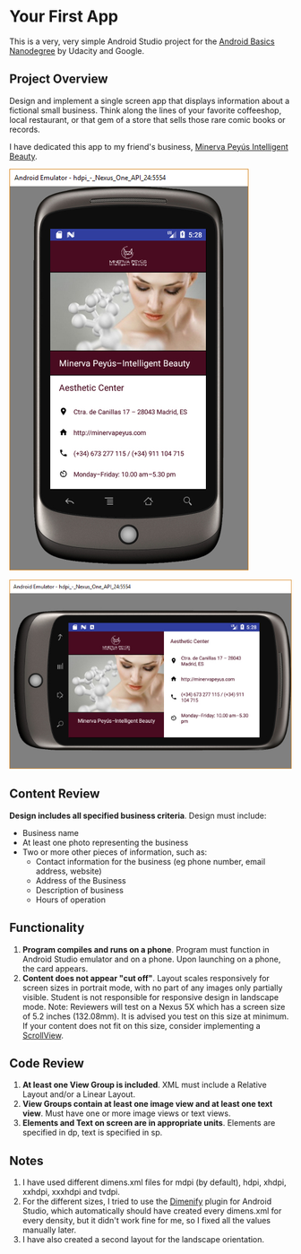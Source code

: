 # Your First App

This is a very, very simple Android Studio project for the [Android Basics Nanodegree](https://www.udacity.com/course/android-basics-nanodegree-by-google--nd803) by Udacity and Google.

## Project Overview

Design and implement a single screen app that displays information about a fictional small business. Think along the lines of your favorite coffeeshop, local restaurant, or that gem of a store that sells those rare comic books or records.

I have dedicated this app to my friend's business, [Minerva Peyús Intelligent Beauty](http://minervapeyus.com/).

![Portrait orientation](https://github.com/dburgosp/SingleScreenApp/blob/master/portrait-img.jpg?raw=true)

![Landscape orientation](https://github.com/dburgosp/SingleScreenApp/blob/master/landscape-img.jpg?raw=true)

## Content Review
**Design includes all specified business criteria**. Design must include:

* Business name
* At least one photo representing the business
* Two or more other pieces of information, such as:
  * Contact information for the business (eg phone number, email address, website)
  * Address of the Business
  * Description of business
  * Hours of operation
 
## Functionality
1. **Program compiles and runs on a phone**. Program must function in Android Studio emulator and on a phone. Upon launching on a phone, the card appears.
2. **Content does not appear "cut off"**. Layout scales responsively for screen sizes in portrait mode, with no part of any images only partially visible. Student is not responsible for responsive design in landscape mode. Note: Reviewers will test on a Nexus 5X which has a screen size of 5.2 inches (132.08mm). It is advised you test on this size at minimum. If your content does not fit on this size, consider implementing a [ScrollView](https://developer.android.com/reference/android/widget/ScrollView.html).
 
## Code Review
1. **At least one View Group is included**. XML must include a Relative Layout and/or a Linear Layout.
2. **View Groups contain at least one image view and at least one text view**.  Must have one or more image views or text views.
3. **Elements and Text on screen are in appropriate units**. Elements are specified in dp, text is specified in sp.

## Notes
1. I have used different dimens.xml files for mdpi (by default), hdpi, xhdpi, xxhdpi, xxxhdpi and tvdpi. 
2. For the different sizes, I tried to use the [Dimenify](https://plugins.jetbrains.com/plugin/9349-dimenify) plugin for Android Studio, which automatically should have created every dimens.xml for every density, but it didn't work fine for me, so I fixed all the values manually later.
3. I have also created a second layout for the landscape orientation.
